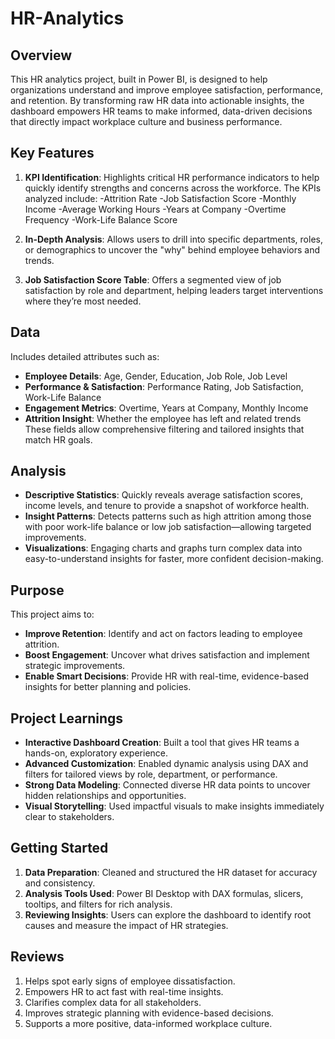 # HR-Analytics

## Overview

This HR analytics project, built in Power BI, is designed to help organizations understand and improve employee satisfaction, performance, and retention. By transforming raw HR data into actionable insights, the dashboard empowers HR teams to make informed, data-driven decisions that directly impact workplace culture and business performance.

## Key Features

1. **KPI Identification**: Highlights critical HR performance indicators to help quickly identify strengths and concerns across the workforce. The KPIs analyzed include:
   -Attrition Rate
   -Job Satisfaction Score
   -Monthly Income
   -Average Working Hours
   -Years at Company
   -Overtime Frequency
   -Work-Life Balance Score

2. **In-Depth Analysis**: Allows users to drill into specific departments, roles, or demographics to uncover the "why" behind employee behaviors and trends.

3. **Job Satisfaction Score Table**: Offers a segmented view of job satisfaction by role and department, helping leaders target interventions where they’re most needed.

## Data

Includes detailed attributes such as:
- **Employee Details**: Age, Gender, Education, Job Role, Job Level
- **Performance & Satisfaction**: Performance Rating, Job Satisfaction, Work-Life Balance
- **Engagement Metrics**: Overtime, Years at Company, Monthly Income
- **Attrition Insight**: Whether the employee has left and related trends
These fields allow comprehensive filtering and tailored insights that match HR goals.

## Analysis

- **Descriptive Statistics**: Quickly reveals average satisfaction scores, income levels, and tenure to provide a snapshot of workforce health.
- **Insight Patterns**: Detects patterns such as high attrition among those with poor work-life balance or low job satisfaction—allowing targeted improvements.
- **Visualizations**: Engaging charts and graphs turn complex data into easy-to-understand insights for faster, more confident decision-making.

## Purpose

This project aims to:
- **Improve Retention**: Identify and act on factors leading to employee attrition.
- **Boost Engagement**: Uncover what drives satisfaction and implement strategic improvements.
- **Enable Smart Decisions**: Provide HR with real-time, evidence-based insights for better planning and policies.

## Project Learnings

- **Interactive Dashboard Creation**: Built a tool that gives HR teams a hands-on, exploratory experience.
- **Advanced Customization**: Enabled dynamic analysis using DAX and filters for tailored views by role, department, or performance.
- **Strong Data Modeling**: Connected diverse HR data points to uncover hidden relationships and opportunities.
- **Visual Storytelling**: Used impactful visuals to make insights immediately clear to stakeholders.

## Getting Started

1. **Data Preparation**: Cleaned and structured the HR dataset for accuracy and consistency.
2. **Analysis Tools Used**: Power BI Desktop with DAX formulas, slicers, tooltips, and filters for rich analysis.
3. **Reviewing Insights**: Users can explore the dashboard to identify root causes and measure the impact of HR strategies.

## Reviews

1. Helps spot early signs of employee dissatisfaction.
2. Empowers HR to act fast with real-time insights.
3. Clarifies complex data for all stakeholders.
4. Improves strategic planning with evidence-based decisions.
5. Supports a more positive, data-informed workplace culture.

